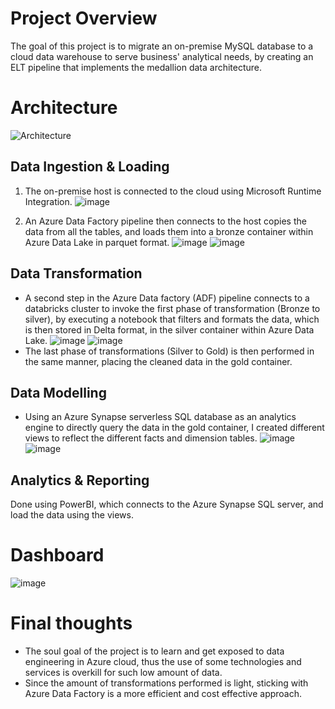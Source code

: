 # Project Overview
The goal of this project is to migrate an on-premise MySQL database to a cloud data warehouse to serve business' analytical needs, by creating an ELT pipeline that implements the medallion data architecture.

# Architecture
![Architecture](https://github.com/user-attachments/assets/ec917f02-896b-41e3-8c83-ecc6363b64ba)

## Data Ingestion & Loading
1. The on-premise host is connected to the cloud using Microsoft Runtime Integration.
![image](https://github.com/user-attachments/assets/e0c015e6-fbbf-400c-ac1d-8f867f4ff581)

2. An Azure Data Factory pipeline then connects to the host copies the data from all the tables, and loads them into a bronze container within Azure Data Lake in parquet format.
![image](https://github.com/user-attachments/assets/6df16eb5-8358-40a7-ac30-1a2bac5516f1)
![image](https://github.com/user-attachments/assets/7957946a-2982-4dd2-8739-67e1daf89fe7)

## Data Transformation
- A second step in the Azure Data factory (ADF) pipeline connects to a databricks cluster to invoke the first phase of transformation (Bronze to silver), by executing a notebook that filters and formats the data, which is then stored in Delta format, in the silver container within Azure Data Lake.
![image](https://github.com/user-attachments/assets/26fb9e8e-33a9-461f-947d-01bb90609196)
![image](https://github.com/user-attachments/assets/5bfbd9fa-6358-46ce-9e90-afe0c1cb092c)
- The last phase of transformations (Silver to Gold) is then performed in the same manner, placing the cleaned data in the gold container.
## Data Modelling
- Using an Azure Synapse serverless SQL database as an analytics engine to directly query the data in the gold container, I created different views to reflect the different facts and dimension tables.
![image](https://github.com/user-attachments/assets/d5e6595f-bd7a-474d-ab19-8976fd907d39)
![image](https://github.com/user-attachments/assets/9b7858fd-7e34-4a6e-82a8-5702671d95d2)
## Analytics & Reporting
Done using PowerBI, which connects to the Azure Synapse SQL server, and load the data using the views.

# Dashboard
![image](https://github.com/user-attachments/assets/357d7480-2d8c-4abb-b947-3793af2ac580)
# Final thoughts
- The soul goal of the project is to learn and get exposed to data engineering in Azure cloud, thus the use of some technologies and services is overkill for such low amount of data.
- Since the amount of transformations performed is light, sticking with Azure Data Factory is a more efficient and cost effective approach.
